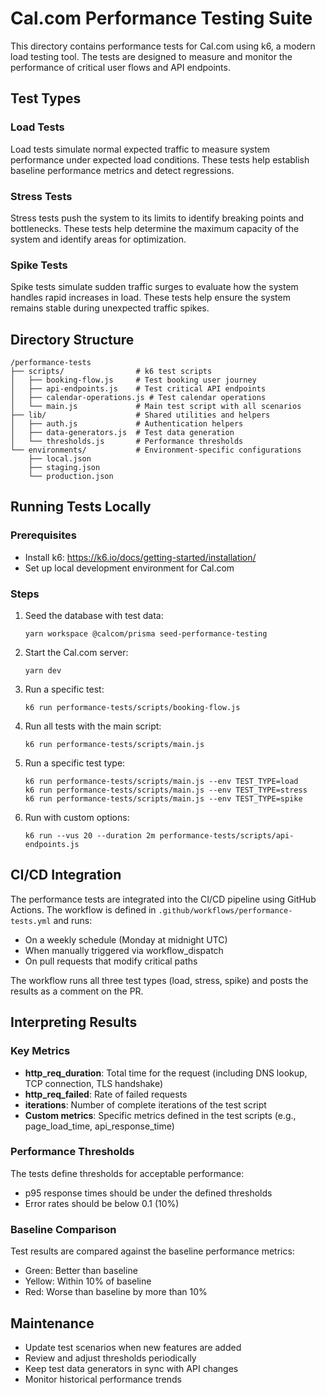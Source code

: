 # Cal.com Performance Testing Suite

This directory contains performance tests for Cal.com using k6, a modern load testing tool. The tests are designed to measure and monitor the performance of critical user flows and API endpoints.

## Test Types

### Load Tests
Load tests simulate normal expected traffic to measure system performance under expected load conditions. These tests help establish baseline performance metrics and detect regressions.

### Stress Tests
Stress tests push the system to its limits to identify breaking points and bottlenecks. These tests help determine the maximum capacity of the system and identify areas for optimization.

### Spike Tests
Spike tests simulate sudden traffic surges to evaluate how the system handles rapid increases in load. These tests help ensure the system remains stable during unexpected traffic spikes.

## Directory Structure

```
/performance-tests
├── scripts/                # k6 test scripts
│   ├── booking-flow.js     # Test booking user journey
│   ├── api-endpoints.js    # Test critical API endpoints
│   ├── calendar-operations.js # Test calendar operations
│   └── main.js             # Main test script with all scenarios
├── lib/                    # Shared utilities and helpers
│   ├── auth.js             # Authentication helpers
│   ├── data-generators.js  # Test data generation
│   └── thresholds.js       # Performance thresholds
└── environments/           # Environment-specific configurations
    ├── local.json
    ├── staging.json
    └── production.json
```

## Running Tests Locally

### Prerequisites
- Install k6: https://k6.io/docs/getting-started/installation/
- Set up local development environment for Cal.com

### Steps

1. Seed the database with test data:
   ```
   yarn workspace @calcom/prisma seed-performance-testing
   ```

2. Start the Cal.com server:
   ```
   yarn dev
   ```

3. Run a specific test:
   ```
   k6 run performance-tests/scripts/booking-flow.js
   ```

4. Run all tests with the main script:
   ```
   k6 run performance-tests/scripts/main.js
   ```

5. Run a specific test type:
   ```
   k6 run performance-tests/scripts/main.js --env TEST_TYPE=load
   k6 run performance-tests/scripts/main.js --env TEST_TYPE=stress
   k6 run performance-tests/scripts/main.js --env TEST_TYPE=spike
   ```

6. Run with custom options:
   ```
   k6 run --vus 20 --duration 2m performance-tests/scripts/api-endpoints.js
   ```

## CI/CD Integration

The performance tests are integrated into the CI/CD pipeline using GitHub Actions. The workflow is defined in `.github/workflows/performance-tests.yml` and runs:

- On a weekly schedule (Monday at midnight UTC)
- When manually triggered via workflow_dispatch
- On pull requests that modify critical paths

The workflow runs all three test types (load, stress, spike) and posts the results as a comment on the PR.

## Interpreting Results

### Key Metrics

- **http_req_duration**: Total time for the request (including DNS lookup, TCP connection, TLS handshake)
- **http_req_failed**: Rate of failed requests
- **iterations**: Number of complete iterations of the test script
- **Custom metrics**: Specific metrics defined in the test scripts (e.g., page_load_time, api_response_time)

### Performance Thresholds

The tests define thresholds for acceptable performance:
- p95 response times should be under the defined thresholds
- Error rates should be below 0.1 (10%)

### Baseline Comparison

Test results are compared against the baseline performance metrics:
- Green: Better than baseline
- Yellow: Within 10% of baseline
- Red: Worse than baseline by more than 10%

## Maintenance

- Update test scenarios when new features are added
- Review and adjust thresholds periodically
- Keep test data generators in sync with API changes
- Monitor historical performance trends
